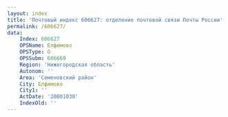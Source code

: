 ```yaml
---
layout: index
title: 'Почтовый индекс 606627: отделение почтовой связи Почты России'
permalink: /606627/
data:
    Index: 606627
    OPSName: Елфимово
    OPSType: О
    OPSSubm: 606669
    Region: 'Нижегородская область'
    Autonom: ''
    Area: 'Семеновский район'
    City: Елфимово
    City1: ''
    ActDate: '20001030'
    IndexOld: ''
---
```


